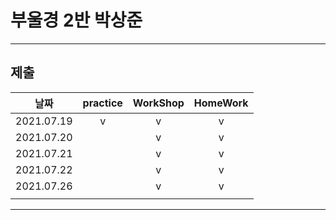 # 부울경 2반 박상준

---
## 제출

|    날짜    | practice | WorkShop | HomeWork |
| :--------: | :------: | :------: | :------: |
| 2021.07.19 |    v     |    v     |    v     |
| 2021.07.20 |          |    v     |    v     |
| 2021.07.21 |          |    v     |    v     |
| 2021.07.22 |          |    v     |    v     |
| 2021.07.26 |          |    v     |    v     |
|            |          |          |          |

---

